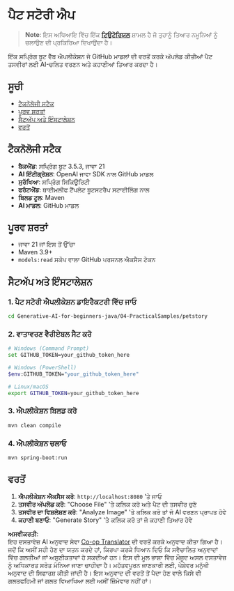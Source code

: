 <!--
CO_OP_TRANSLATOR_METADATA:
{
  "original_hash": "69dffd84127360d3f9446b89de471abe",
  "translation_date": "2025-07-21T18:31:39+00:00",
  "source_file": "04-PracticalSamples/petstory/README.md",
  "language_code": "pa"
}
-->
# ਪੈਟ ਸਟੋਰੀ ਐਪ

>**Note**: ਇਸ ਅਧਿਆਇ ਵਿੱਚ ਇੱਕ [**ਟਿਊਟੋਰਿਯਲ**](./TUTORIAL.md) ਸ਼ਾਮਲ ਹੈ ਜੋ ਤੁਹਾਨੂੰ ਤਿਆਰ ਨਮੂਨਿਆਂ ਨੂੰ ਚਲਾਉਣ ਦੀ ਪ੍ਰਕਿਰਿਆ ਦਿਖਾਉਂਦਾ ਹੈ।

ਇੱਕ ਸਪ੍ਰਿੰਗ ਬੂਟ ਵੈੱਬ ਐਪਲੀਕੇਸ਼ਨ ਜੋ GitHub ਮਾਡਲਾਂ ਦੀ ਵਰਤੋਂ ਕਰਕੇ ਅੱਪਲੋਡ ਕੀਤੀਆਂ ਪੈਟ ਤਸਵੀਰਾਂ ਲਈ AI-ਚਲਿਤ ਵਰਣਨ ਅਤੇ ਕਹਾਣੀਆਂ ਤਿਆਰ ਕਰਦਾ ਹੈ।

## ਸੂਚੀ

- [ਟੈਕਨੋਲੋਜੀ ਸਟੈਕ](../../../../04-PracticalSamples/petstory)
- [ਪੂਰਵ ਸ਼ਰਤਾਂ](../../../../04-PracticalSamples/petstory)
- [ਸੈਟਅੱਪ ਅਤੇ ਇੰਸਟਾਲੇਸ਼ਨ](../../../../04-PracticalSamples/petstory)
- [ਵਰਤੋਂ](../../../../04-PracticalSamples/petstory)

## ਟੈਕਨੋਲੋਜੀ ਸਟੈਕ

- **ਬੈਕਐਂਡ**: ਸਪ੍ਰਿੰਗ ਬੂਟ 3.5.3, ਜਾਵਾ 21  
- **AI ਇੰਟੀਗ੍ਰੇਸ਼ਨ**: OpenAI ਜਾਵਾ SDK ਨਾਲ GitHub ਮਾਡਲ  
- **ਸੁਰੱਖਿਆ**: ਸਪ੍ਰਿੰਗ ਸਿਕਿਊਰਿਟੀ  
- **ਫਰੰਟਐਂਡ**: ਥਾਈਮਲੀਫ ਟੈਂਪਲੇਟ ਬੂਟਸਟਰੈਪ ਸਟਾਈਲਿੰਗ ਨਾਲ  
- **ਬਿਲਡ ਟੂਲ**: Maven  
- **AI ਮਾਡਲ**: GitHub ਮਾਡਲ  

## ਪੂਰਵ ਸ਼ਰਤਾਂ

- ਜਾਵਾ 21 ਜਾਂ ਇਸ ਤੋਂ ਉੱਚਾ  
- Maven 3.9+  
- `models:read` ਸਕੋਪ ਵਾਲਾ GitHub ਪਰਸਨਲ ਐਕਸੈਸ ਟੋਕਨ  

## ਸੈਟਅੱਪ ਅਤੇ ਇੰਸਟਾਲੇਸ਼ਨ

### 1. ਪੈਟ ਸਟੋਰੀ ਐਪਲੀਕੇਸ਼ਨ ਡਾਇਰੈਕਟਰੀ ਵਿੱਚ ਜਾਓ  
```bash
cd Generative-AI-for-beginners-java/04-PracticalSamples/petstory
```

### 2. ਵਾਤਾਵਰਣ ਵੈਰੀਏਬਲ ਸੈਟ ਕਰੋ  
   ```bash
   # Windows (Command Prompt)
   set GITHUB_TOKEN=your_github_token_here
   
   # Windows (PowerShell)
   $env:GITHUB_TOKEN="your_github_token_here"
   
   # Linux/macOS
   export GITHUB_TOKEN=your_github_token_here
   ```

### 3. ਐਪਲੀਕੇਸ਼ਨ ਬਿਲਡ ਕਰੋ  
```bash
mvn clean compile
```

### 4. ਐਪਲੀਕੇਸ਼ਨ ਚਲਾਓ  
```bash
mvn spring-boot:run
```

## ਵਰਤੋਂ

1. **ਐਪਲੀਕੇਸ਼ਨ ਐਕਸੈਸ ਕਰੋ**: `http://localhost:8080` 'ਤੇ ਜਾਓ  
2. **ਤਸਵੀਰ ਅੱਪਲੋਡ ਕਰੋ**: "Choose File" 'ਤੇ ਕਲਿਕ ਕਰੋ ਅਤੇ ਪੈਟ ਦੀ ਤਸਵੀਰ ਚੁਣੋ  
3. **ਤਸਵੀਰ ਦਾ ਵਿਸ਼ਲੇਸ਼ਣ ਕਰੋ**: "Analyze Image" 'ਤੇ ਕਲਿਕ ਕਰੋ ਤਾਂ ਜੋ AI ਵਰਣਨ ਪ੍ਰਾਪਤ ਹੋਵੇ  
4. **ਕਹਾਣੀ ਬਣਾਓ**: "Generate Story" 'ਤੇ ਕਲਿਕ ਕਰੋ ਤਾਂ ਜੋ ਕਹਾਣੀ ਤਿਆਰ ਹੋਵੇ  

**ਅਸਵੀਕਰਤੀ**:  
ਇਹ ਦਸਤਾਵੇਜ਼ AI ਅਨੁਵਾਦ ਸੇਵਾ [Co-op Translator](https://github.com/Azure/co-op-translator) ਦੀ ਵਰਤੋਂ ਕਰਕੇ ਅਨੁਵਾਦ ਕੀਤਾ ਗਿਆ ਹੈ। ਜਦੋਂ ਕਿ ਅਸੀਂ ਸਹੀ ਹੋਣ ਦਾ ਯਤਨ ਕਰਦੇ ਹਾਂ, ਕਿਰਪਾ ਕਰਕੇ ਧਿਆਨ ਦਿਓ ਕਿ ਸਵੈਚਾਲਿਤ ਅਨੁਵਾਦਾਂ ਵਿੱਚ ਗਲਤੀਆਂ ਜਾਂ ਅਸੁਣੀਕਤਾਵਾਂ ਹੋ ਸਕਦੀਆਂ ਹਨ। ਇਸ ਦੀ ਮੂਲ ਭਾਸ਼ਾ ਵਿੱਚ ਮੌਜੂਦ ਅਸਲ ਦਸਤਾਵੇਜ਼ ਨੂੰ ਅਧਿਕਾਰਤ ਸਰੋਤ ਮੰਨਿਆ ਜਾਣਾ ਚਾਹੀਦਾ ਹੈ। ਮਹੱਤਵਪੂਰਨ ਜਾਣਕਾਰੀ ਲਈ, ਪੇਸ਼ੇਵਰ ਮਨੁੱਖੀ ਅਨੁਵਾਦ ਦੀ ਸਿਫਾਰਸ਼ ਕੀਤੀ ਜਾਂਦੀ ਹੈ। ਇਸ ਅਨੁਵਾਦ ਦੀ ਵਰਤੋਂ ਤੋਂ ਪੈਦਾ ਹੋਣ ਵਾਲੇ ਕਿਸੇ ਵੀ ਗਲਤਫਹਿਮੀ ਜਾਂ ਗਲਤ ਵਿਆਖਿਆ ਲਈ ਅਸੀਂ ਜ਼ਿੰਮੇਵਾਰ ਨਹੀਂ ਹਾਂ।